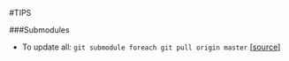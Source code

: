 #TIPS

###Submodules
- To update all: `git submodule foreach git pull origin master` [[source](http://stackoverflow.com/questions/1030169/git-easy-way-pull-latest-of-all-submodules)] 


